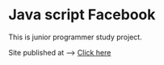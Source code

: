 # Java script Facebook
This is junior programmer study project.

Site published at --> [Click here](https://teklithuania.github.io/9-facebook/index.html)
